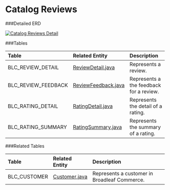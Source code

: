 # Catalog Reviews



###Detailed ERD

[![Catalog Reviews Detail](dataModel/CatalogReviewsDetailedERD.png)](_img/dataModel/CatalogReviewsDetailedERD.png)

###Tables

| Table               | Related Entity    | Description                                         |
|:--------------------|:------------------|:----------------------------------------------------|
|BLC_REVIEW_DETAIL    | [ReviewDetail.java](http://javadoc.broadleafcommerce.org/current/framework/org/broadleafcommerce/core/rating/domain/ReviewDetail.html)          | Represents a review.  |
|BLC_REVIEW_FEEDBACK  | [ReviewFeedback.java](http://javadoc.broadleafcommerce.org/current/framework/org/broadleafcommerce/core/rating/domain/ReviewFeedback.html)          | Represents a the feedback for a review.  |
|BLC_RATING_DETAIL    | [RatingDetail.java](http://javadoc.broadleafcommerce.org/current/framework/org/broadleafcommerce/core/rating/domain/RatingDetail.html)          | Represents the detail of a rating.  |
|BLC_RATING_SUMMARY   | [RatingSummary.java](http://javadoc.broadleafcommerce.org/current/framework/org/broadleafcommerce/core/rating/domain/RatingSummary.html)          | Represents the summary of a rating.  |



###Related Tables

| Table               | Related Entity    | Description                                         |
|:--------------------|:------------------|:----------------------------------------------------|
|BLC_CUSTOMER         | [Customer.java](http://javadoc.broadleafcommerce.org/current/profile/org/broadleafcommerce/profile/core/domain/Customer.html)          | Represents a customer in Broadleaf Commerce.  |
